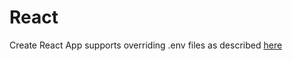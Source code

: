 # React

Create React App supports overriding .env files as described [here](https://create-react-app.dev/docs/adding-custom-environment-variables/)
